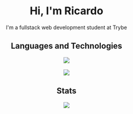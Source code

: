 <h1 align="center">Hi, I'm Ricardo</h1>
<p align="center">I'm a fullstack web development student at Trybe</p>

<h2 align="center">Languages and Technologies</h2>
<p align="center">
  <div align="center">
    <img src="https://skillicons.dev/icons?i=go,typescript,react,tailwind,nodejs,mysql,postgres,express"/>
    <br></br>
    <img src="https://skillicons.dev/icons?i=neovim,linux,bash,git,docker,kubernetes,vscode"/>
  </div>
</p>

<h2 align="center">Stats</h2>
<p align="center"><a href="#">
    <img src="https://github-readme-stats.vercel.app/api/top-langs/?username=ricardoraposo&layout=compact&theme=aura_dark&count_private=true&hide_border=true&bg_color=0d1117">
</a></p>
